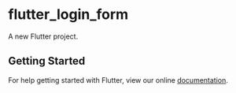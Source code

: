 # flutter_login_form

A new Flutter project.

## Getting Started

For help getting started with Flutter, view our online
[documentation](https://flutter.io/).

